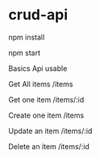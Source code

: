# crud-api

npm install

npm start


Basics Api usable

Get All items
/items

Get one item
/items/:id

Create one item
/items

Update an item
/items/:id

Delete an item
/items/:id
